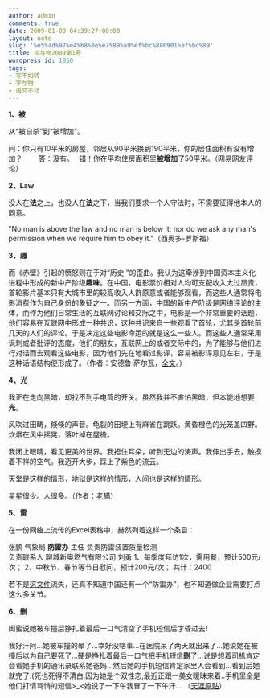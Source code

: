```yaml
---
author: admin
comments: true
date: 2009-01-09 04:39:27+00:00
layout: note
slug: '%e5%ad%97%e4%b8%8e%e7%89%a9%ef%bc%880901%ef%bc%89'
title: 词与物2009第1号
wordpress_id: 1850
tags:
- 写不如转
- 字与物
- 语文不动
---
```


**1、被**

从“被自杀”到“被增加”。

问：你只有10平米的房屋，邻居从90平米换到190平米，你的居住面积有没有增加？　　
答：没有。　
错！你在平均住房面积里**被增加**了50平米。（网易网友评论）

**2、Law**

没人在**法**之上，也没人在**法**之下，当我们要求一个人守法时，不需要征得他本人的同意。

"No man is above the law and no man is below it; nor do we ask any man's permission when we require him to obey it."（西奥多-罗斯福）

**3、趣**

而《赤壁》引起的愤怒则在于对“历史 ”的歪曲。我认为这牵涉到中国资本主义化进程中形成的新中产阶级**趣味**。在中国，电影票价相对人均可支配收入太过昂贵，首轮影片基本只有大城市里的较高收入人群原意或者能够观看，而这些人通常将电影消费作为自己身份的象征之一。而另一方面，中国的新中产阶级是网络评论的主体，而作为他们日常生活的互联网讨论和交际之中，电影是一个非常重要的话题，他们容易在互联网中形成一种共识，这种共识来自一些观看了首轮，尤其是首轮前几天的人们的评论。于是决定这些电影命运的就是这么一些人。而这些人通常采用讽刺或者批评的态度，他们的朋友，互联网上的或者交际中的，为了能够与他们进行对话而去观看这些电影，因为他们先在地看过影评，容易被影评意见左右，于是这种话语结构便形成了。（作者：安德鲁·萨尔瓦，[全文](http://www.hecaitou.net/?p=4320)。）

**4、光**

我正在走向黑暗，却找不到手电筒的开关。虽然我并不害怕黑暗，但本能地想要**光**。

风吹过田畴，倏倏的声音。龟裂的田埂上有麻雀在跳跃。黄昏橙色的光笼盖四野。炊烟在风中摇晃，落叶掉在屋檐。

我闭上眼睛，看见更美的世界。我捂住耳朵，听到无边的涛声。我伸出手去，触摸着不祥的空气。我迈开大步，踩上了紫色的流云。

天堂是这样的情形，地狱是这样的情形，人间也是这样的情形。

星星很少。人很多。（作者：[老猫](http://myblog.old-cat.net/archives/510)）

**5、雷**

在一份网络上流传的Excel表格中，赫然列着这样一个条目：

张鹏 气象局 **防雷办** 主任 负责防雷装置质量检测	
负责联系人 聊城新奥燃气有限公司 刘勇	
1、每季度拜访1次，需用餐，预计500元/次；
2、中秋节、春节等节日慰问，预计200元/次；
共计：2400

若不是[这文件](http://www.baibanbao.net/?p=1855)流失，还真不知道中国还有一个“防雷办”，也不知道做企业需要打点这么多关节。

**6、删**

闺蜜说她被车撞后挣扎着最后一口气清空了手机短信后才昏过去!

我好汗阿…她被车撞的晕了…幸好没啥事…在医院呆了两天就出来了…她说她在被撞后以为自己要死了…硬是挣扎着最后一口气把手机短信**删**了…说是想着司机肯定会看她手机的通讯录联系她爸妈…然后她的手机短信肯定家里人会看到…看到后她就完了:(死也死得不清白.因为她是个双性恋,最近正跟一美女暧昧来着..手机里全是他们打情骂悄的短信>_<她说了一下午我冒了一下午汗... （[天涯原贴](http://shehui.daqi.com/bbs/00/2419851.html)）
